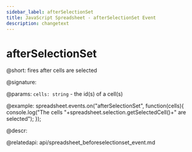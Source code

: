 ```yaml
---
sidebar_label: afterSelectionSet
title: JavaScript Spreadsheet - afterSelectionSet Event
description: changetext
---
```


# afterSelectionSet

@short: fires after cells are selected

@signature:

@params:
`cells: string` - the id(s) of a cell(s)

@example:
spreadsheet.events.on("afterSelectionSet", function(cells){
 	console.log("The cells "+spreadsheet.selection.getSelectedCell()+" are selected");
});

@descr:

@relatedapi: api/spreadsheet_beforeselectionset_event.md

